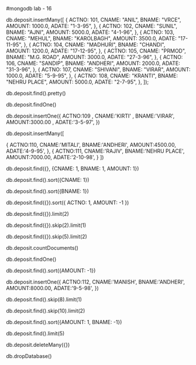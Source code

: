#mongodb lab - 16

<!-- * A -->
<!-- 1. Retrieve/Display every document of Deposit collection. -->

db.deposit.insertMany([
{
ACTNO: 101,
CNAME: "ANIL",
BNAME: "VRCE",
AMOUNT: 1000.0,
ADATE: "1-3-95",
},
{
ACTNO: 102,
CNAME: "SUNIL",
BNAME: "AJNI",
AMOUNT: 5000.0,
ADATE: "4-1-96",
},
{
ACTNO: 103,
CNAME: "MEHUL",
BNAME: "KAROLBAGH",
AMOUNT: 3500.0,
ADATE: "17-11-95",
},
{
ACTNO: 104,
CNAME: "MADHURI",
BNAME: "CHANDI",
AMOUNT: 1200.0,
ADATE: "17-12-95",
},
{
ACTNO: 105,
CNAME: "PRMOD",
BNAME: "M.G. ROAD",
AMOUNT: 3000.0,
ADATE: "27-3-96",
},
{
ACTNO: 106,
CNAME: "SANDIP",
BNAME: "ANDHERI",
AMOUNT: 2000.0,
ADATE: "31-3-96",
},
{
ACTNO: 107,
CNAME: "SHIVANI",
BNAME: "VIRAR",
AMOUNT: 1000.0,
ADATE: "5-9-95",
},
{
ACTNO: 108,
CNAME: "KRANTI",
BNAME: "NEHRU PLACE",
AMOUNT: 5000.0,
ADATE: "2-7-95",
},
]);

<!-- 2. Retrieve/Display every document of Deposit collection. (Use: pretty()) -->

db.deposit.find().pretty()

<!-- 3. Display only one document of Deposit collection. (Use: findOne()) -->

db.deposit.findOne()

<!-- 4. Insert following document to Deposit collection. (Use: insertOne()) -->

db.deposit.insertOne({
ACTNO:109 ,
CNAME:'KIRTI' ,
BNAME:'VIRAR',
AMOUNT:3000.00 ,
ADATE:'3-5-97',
})

<!-- 5. Insert following documents to your collection. (Use: insertMany()) -->

db.deposit.insertMany([

{
ACTNO:110,
CNAME:'MITALI',
BNAME:'ANDHERI',
AMOUNT:4500.00,
ADATE:'4-9-95',
},
{
ACTNO:111,
CNAME:'RAJIV',
BNAME:'NEHRU PLACE',
AMOUNT:7000.00,
ADATE:'2-10-98',
}
])

<!-- 6. Display documents with CNAME, BNAME and AMOUNT fields. -->

db.deposit.find({}, {CNAME: 1, BNAME: 1, AMOUNT: 1})

<!-- 7. Display every document of Deposit collection on ascending order by CNAME. -->

db.deposit.find().sort({CNAME: 1})

<!-- 8. Display every document of Deposit collection on descending order by BNAME. -->

db.deposit.find().sort({BNAME: 1})

<!-- 9. Display every document of Deposit collection on ascending order by ACTNO and descending order by AMOUNT. -->

db.deposit.find({}).sort({ ACTNO: 1, AMOUNT: -1 })

<!-- 10. Display only two documents of Deposit collection. -->

db.deposit.find({}).limit(2)

<!-- 11. Display 3rd document of Deposit collection. -->

db.deposit.find({}).skip(2).limit(1)

<!-- 12. Display 6th and 7th documents of Deposit collection. -->

db.deposit.find({}).skip(5).limit(2)

<!-- 13. Display the count of documents in Deposit collection. -->

db.deposit.countDocuments()

<!-- 14. Display only first documents of Deposit collection. -->

db.deposit.findOne()

<!-- 15. Display every document of Deposit collection on descending order by AMOUNT. -->

db.deposit.find().sort({AMOUNT: -1})

<!-- * B -->
<!-- 1. Insert following document to Deposit collection. (Use: insertOne()) -->

db.deposit.insertOne({
ACTNO:112,
CNAME:'MANISH',
BNAME:'ANDHERI',
AMOUNT:8000.00,
ADATE:'9-5-98',
})

<!-- 2. Display 9th document of Deposit collection. -->

db.deposit.find().skip(8).limit(1)

<!-- 3. Display 11th and 12th documents of Deposit collection. -->

db.deposit.find().skip(10).limit(2)

<!-- * C -->
<!-- 1. Display every document of Deposit collection on ascending order by AMOUNT and descending order by BNAME. -->

db.deposit.find().sort({AMOUNT: 1, BNAME: -1})

<!-- 2. Display only five documents of Deposit collection. -->

db.deposit.find().limit(5)

<!-- 3. Delete all the documents of collection Deposit. -->

db.deposit.deleteMany({})

<!-- 4. Drop BANK_INFO database. -->

db.dropDatabase()
